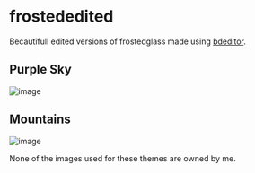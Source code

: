 # frostededited
Becautifull edited versions of frostedglass made using [bdeditor](https://bdeditor.dev/).

## Purple Sky
![image](https://github.com/TheDerpyMit/frostededited/assets/96660621/becb8d4f-55af-4da9-9dc0-2794b57c5df2)

## Mountains
![image](https://github.com/TheDerpyMit/frostededited/assets/96660621/32d0d7be-4b71-415d-b189-2b26a3e20bf4)

None of the images used for these themes are owned by me.
